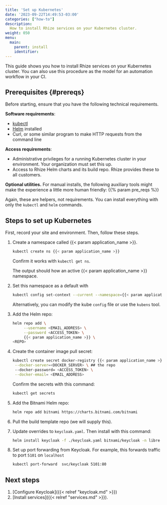 ```yaml
---
title: 'Set up Kubernetes'
date: '2023-09-22T14:49:53-03:00'
categories: ["how-to"]
description:
  How to install Rhize services on your Kubernetes cluster.
weight: 050
menu:
  main:
    parent: install
    identifier:
---
```


This guide shows you how to install Rhize services on your Kubernetes cluster.
You can also use this procedure as the model for an automation workflow in your CI.

  
## Prerequisites {#prereqs}

Before starting, ensure that you have the following technical requirements.

**Software requirements**:
- [kubectl](https://kubernetes.io/docs/tasks/tools/)
- [Helm](https://helm.sh) installed
- Curl, or some similar program to make HTTP requests from the command line

**Access requirements**:
- Administrative privileges for a running Kubernetes cluster in your environment.
  Your organization must set this up.
- Access to Rhize Helm charts and its build repo.
  Rhize provides these to all customers.
  
**Optional utilities.**
For manual installs, the following auxiliary tools might make
the experience a little more human friendly:
{{% param pre_reqs %}}

  Again, these are helpers, not requirements.
  You can install everything with only the `kubectl` and `helm` commands.


## Steps to set up Kubernetes

First, record your site and environment.
Then, follow these steps.

1. Create a namespace called {{< param application_name >}}.

    ```bash
    kubectl create ns {{< param application_name >}}
    ```

    Confirm it works with `kubectl get ns`.

    The output should how an active {{< param application_name >}} namespace.

1. Set this namespace as a default with

    ```bash
    kubectl config set-context --current --namespace={{< param application_name >}}
    ```

    Alternatively, you can modify the kube `config` file or use the `kubens` tool.
    
1. Add the Helm repo:

    ```bash
    helm repo add \
         --username <EMAIL_ADDRESS> \
         --password <ACCESS_TOKEN> \
         {{< param application_name >}} \
   <REPO> 
    ```
  

1. Create the container image pull secret:

    ```bash
    kubectl create secret docker-registry {{< param application_name >}}-registry-credential \
     --docker-server=<DOCKER_SERVER> \ ## the repo
     --docker-password= <ACCESS_TOKEN> \
     --docker-email= <EMAIL_ADDRESS>
    ```
    
    Confirm the secrets with this command:
    
    ```bash
    kubectl get secrets
    ```
  

1. Add the Bitnami Helm repo:

     ```bash
     helm repo add bitnami https://charts.bitnami.com/bitnami
     ```

1. Pull the build template repo (we will supply this).

1. Update overrides to `keycloak.yaml`. Then install with this command:

     ```bash
     helm install keycloak -f ./keycloak.yaml bitnami/keycloak -n libre
     ```
     
1. Set up port forwarding from Keycloak. For example, this forwards traffic to port `5101` on `localhost`

     ```bash
     kubectl port-forward  svc/keycloak 5101:80
     ```

## Next steps

1. [Configure Keycloak]({{< relref "keycloak.md" >}})
1. [Install services]({{< relref "services.md" >}}).

